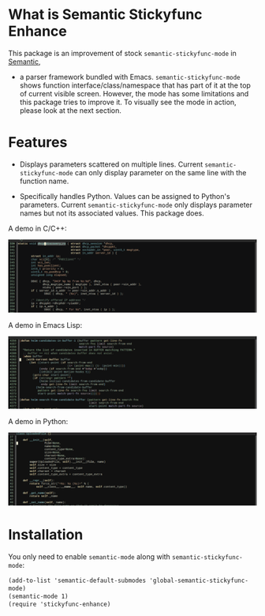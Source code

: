 # What is Semantic Stickyfunc Enhance #

This package is an improvement of stock `semantic-stickyfunc-mode` in
[Semantic](https://www.gnu.org/software/emacs/manual/html_node/semantic/index.html#Top),
- a parser framework bundled with Emacs. `semantic-stickyfunc-mode`
shows function interface/class/namespace that has part of it at the
top of current visible screen. However, the mode has some limitations
and this package tries to improve it. To visually see the mode in
action, please look at the next section.

# Features #

- Displays parameters scattered on multiple lines. Current
  `semantic-stickyfunc-mode` can only display parameter on the same
  line with the function name.

- Specifically handles Python. Values can be assigned to Python's
  parameters. Current `semantic-stickyfunc-mode` only displays
  parameter names but not its associated values. This package does.

A demo in C/C++:

![semantic-stickyfunc-enhance-c-cpp](demos/semantic-stickyfunc-enhance-c-cpp.gif)

A demo in Emacs Lisp:

![semantic-stickyfunc-enhance-elisp](demos/semantic-stickyfunc-enhance-elisp.gif)

A demo in Python:

![semantic-stickyfunc-enhance-python](demos/semantic-stickyfunc-enhance-python.gif)

# Installation #

You only need to enable `semantic-mode` along with `semantic-stickyfunc-mode`:

```elisp
(add-to-list 'semantic-default-submodes 'global-semantic-stickyfunc-mode)
(semantic-mode 1)
(require 'stickyfunc-enhance)
```
